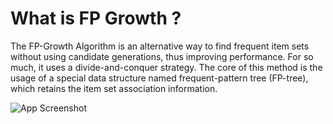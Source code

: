 # What is FP Growth ?

The FP-Growth Algorithm is an alternative way to find frequent item sets without using candidate generations, thus improving performance. For so much, it uses a divide-and-conquer strategy. The core of this method is the usage of a special data structure named frequent-pattern tree (FP-tree), which retains the item set association information.

![App Screenshot](https://www.google.com/url?sa=i&url=https%3A%2F%2Fwww.javatpoint.com%2Ffp-growth-algorithm-in-data-mining&psig=AOvVaw1Q3EqqXl5-2A4AbjFBiGsQ&ust=1691222612772000&source=images&cd=vfe&opi=89978449&ved=0CBEQjRxqFwoTCOjv9qzFwoADFQAAAAAdAAAAABAE)